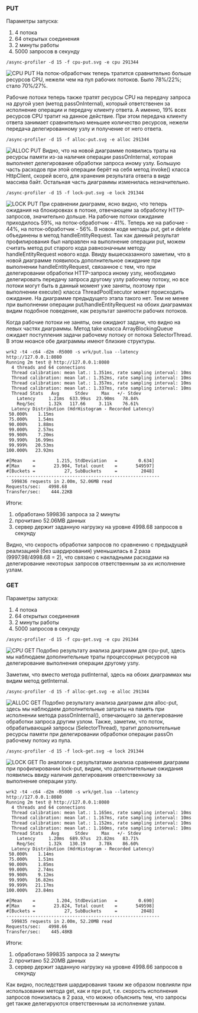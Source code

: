 ### PUT

Параметры запуска:
<ol>
<li>4 потока</li>
<li>64 открытых соединения</li>
<li>2 минуты работы</li>
<li>5000 запросов в секунду</li>
</ol>

```
/async-profiler -d 15 -f cpu-put.svg -e cpu 291344
```

![CPU PUT](/async/cpu-put.svg)
На поток-обработчик теперь тратится сравнительно больше ресурсов CPU, нежели чем на пул рабочих потоков. Было 78%/22%; стало 70%/27%.

Рабочие потоки теперь также тратят ресурсы CPU на передачу запроса на другой узел (метод passOnInternal), который ответственен за исполнение операции и передачу клиенту ответа. А именно, 19% всех ресурсов CPU тратит на данное действие. При этом передача клиенту ответа занимает сравнительно меньшее количество ресурсов, нежели передача делегированному узлу и получение от него ответа.

```
/async-profiler -d 15 -f alloc-put.svg -e alloc 291344
```

![ALLOC PUT](/async/alloc-put.svg)
Видно, что на новой диаграмме появились траты на ресурсы памяти из-за наличия операции passOnInternal, которая выполняет делегирование обработки запроса иному узлу. Большую часть расходов при этой операции берёт на себя метод invoke() класса HttpClient, скорей всего, для хранения результата ответа в виде массива байт. Остальная часть диаграммы изменилась незначительно.

```
/async-profiler -d 15 -f lock-put.svg -e lock 291344
```

![LOCK PUT](/async/lock-put.svg)
При сравнении диаграмм, ясно видно, что теперь ожидания на блокировках в потоке, отвечающем за обработку HTTP-запросов, значительно дольше. На рабочие потоки ожидание приходилось 59%, на поток-обработчик - 41%. Теперь же на рабочие - 44%, на поток-обработчик - 56%. В новом коде методы put, get и delete объединены в метод handleEntityRequest. Так как данный результат профилирования был направлен на выполнение операции put, можем считать метод put старого кода равнозначным методу handleEntityRequest нового кода. Ввиду вышесказанного заметим, что в новой диаграмме появилось дополнительное ожидание при выполнении handleEntityRequest, связанное с тем, что при делегировании обработки HTTP-запроса иному узлу, необходимо делегировать передачу запроса другому узлу рабочему потоку, но все потоки могут быть в данный момент уже заняты, поэтому при выполнении execute() класса ThreadPoolExecutor может происходить ожидание. На диаграмме предыдущего этапа такого нет. Тем не менее при выполнении операции put/handleEntityRequest на обоих диаграммах видим подобное поведение, как результат занятости рабочих потоков.

Когда рабочие потоки не заняты, они ожидают задачи, что видно на левых частях диаграммы. Метод take класса ArrayBlockingQueue ожидает поступления задачи рабочему потоку от потока SelectorThread. В этом нюансе обе диаграммы имеют близкие структуры.

```
wrk2 -t4 -c64 -d2m -R5000 -s wrk/put.lua --latency http://127.0.0.1:8080
Running 2m test @ http://127.0.0.1:8080
  4 threads and 64 connections
  Thread calibration: mean lat.: 1.351ms, rate sampling interval: 10ms
  Thread calibration: mean lat.: 1.352ms, rate sampling interval: 10ms
  Thread calibration: mean lat.: 1.357ms, rate sampling interval: 10ms
  Thread calibration: mean lat.: 1.337ms, rate sampling interval: 10ms
  Thread Stats   Avg      Stdev     Max   +/- Stdev
    Latency     1.21ms  633.99us  23.90ms   78.84%
    Req/Sec     1.32k   117.66     3.11k    76.61%
  Latency Distribution (HdrHistogram - Recorded Latency)
 50.000%    1.15ms
 75.000%    1.54ms
 90.000%    1.88ms
 99.000%    2.57ms
 99.900%    7.20ms
 99.990%   16.99ms
 99.999%   20.53ms
100.000%   23.92ms
 
#[Mean    =        1.215, StdDeviation   =        0.634]
#[Max     =       23.904, Total count    =       549597]
#[Buckets =           27, SubBuckets     =         2048]
----------------------------------------------------------
  599836 requests in 2.00m, 52.06MB read
Requests/sec:   4998.68
Transfer/sec:    444.22KB
```
Итоги:
<ol>
<li>обработано 599836 запроса за 2 минуты</li>
<li>прочитано 52.06MB данных</li>
<li>сервер держит заданную нагрузку на уровне 4998.68 запросов в секунду</li>
</ol>

Видно, что скорость обработки запросов по сравнению с предыдущей реализацией (без шардирования) уменьшилась в 2 раза (9997.98/4998.68 = 2), что связано с накладными расходами на делегирование некоторых запросов ответственным за их исполнение узлам.

### GET 

Параметры запуска:
<ol>
<li>4 потока</li>
<li>64 открытых соединения</li>
<li>2 минуты работы</li>
<li>5000 запросов в секунду</li>
</ol>

```
/async-profiler -d 15 -f cpu-get.svg -e cpu 291344 
```

![CPU GET](/async/cpu-get.svg)
Подобно результату анализа диаграмм для cpu-put, здесь мы наблюдаем дополнительные траты процессорных ресурсов на делегирование выполнения операции другому узлу.

Заметим, что вместо метода putInternal, здесь на обоих диаграммах мы видим метод getInternal.

```
/async-profiler -d 15 -f alloc-get.svg -e alloc 291344
```

![ALLOC GET](/async/alloc-get.svg)
Подобно результату анализа диаграмм для alloc-put, здесь мы наблюдаем дополнительные затраты на память при исполнении метода passOnInternal(), отвечающего за делегирование обработки запроса другим узлом. Также, заметим, что поток, обрабатывающий запросы (SelectorThread), тратит дополнительные ресурсы памяти при делегировании обработки операции passOn рабочему потоку из пула.

```
/async-profiler -d 15 -f lock-get.svg -e lock 291344
```

![LOCK GET](/async/lock-get.svg)
По аналогии с результатами анализа сравнения диаграмм при профилировании lock-put, видим, что дополнительные ожидания появились ввиду наличия делегирования ответственному за выполнение операции узлу.

``` 
wrk2 -t4 -c64 -d2m -R5000 -s wrk/get.lua --latency http://127.0.0.1:8080
Running 2m test @ http://127.0.0.1:8080
  4 threads and 64 connections
  Thread calibration: mean lat.: 1.165ms, rate sampling interval: 10ms
  Thread calibration: mean lat.: 1.167ms, rate sampling interval: 10ms
  Thread calibration: mean lat.: 1.152ms, rate sampling interval: 10ms
  Thread calibration: mean lat.: 1.160ms, rate sampling interval: 10ms
  Thread Stats   Avg      Stdev     Max   +/- Stdev
    Latency     1.20ms  689.97us  23.82ms   83.71%
    Req/Sec     1.32k   130.19     3.78k    86.60%
  Latency Distribution (HdrHistogram - Recorded Latency)
 50.000%    1.14ms
 75.000%    1.51ms
 90.000%    1.85ms
 99.000%    2.74ms
 99.900%    9.12ms
 99.990%   16.82ms
 99.999%   21.17ms
100.000%   23.84ms
 
#[Mean    =        1.204, StdDeviation   =        0.690]
#[Max     =       23.824, Total count    =       549598]
#[Buckets =           27, SubBuckets     =         2048]
----------------------------------------------------------
  599835 requests in 2.00m, 52.20MB read
Requests/sec:   4998.66
Transfer/sec:    445.48KB

```
Итоги:
<ol>
<li>обработано 599835 запроса за 2 минуты</li>
<li>прочитано 52.20MB данных</li>
<li>сервер держит заданную нагрузку на уровне 4998.66 запросов в секунду</li>
</ol>

Как видно, последствия шардирования таким же образом повлияли при использовании метода get, как и при put, т.е. скорость исполнения запросов понизилась в 2 раза, что можно объяснить тем, что запросы get также делегируются ответственным за исполнение узлам.
